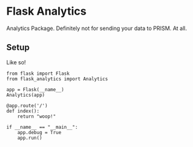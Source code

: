 Flask Analytics
===============

Analytics Package. Definitely not for sending your data to PRISM. At all.

## Setup

Like so!

```
from flask import Flask
from flask_analytics import Analytics

app = Flask(__name__)
Analytics(app)

@app.route('/')
def index():
    return "woop!"

if __name__ == "__main__":
    app.debug = True
    app.run()
```